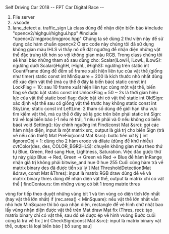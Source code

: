 Self Driving Car 2018
-- FPT Car Digital Race --
1. File server
2. .vscode
3. lane_detect
a. traffic_sign
Là class dùng để nhận diện biển báo
#include "opencv2/highgui/highgui.hpp"
#include "opencv2/imgproc/imgproc.hpp"
Chúng ta sẽ dùng 2 thư viện này để sử dụng các hàm chuẩn opencv2
Ở src code này chúng tôi đã sử dụng không gian màu IHLS vì thấy nó dễ đặt ngưỡng để nhận diện những vật thể đặc trưng tốt hơn so với không gian màu RGB.
Trong class chúng tôi sẽ khai báo những tham số sau dùng cho:
Scalar(iLowH, iLowL, iLowS): ngưỡng dưới
Scalar(iHighH, iHighL, iHighS): ngưỡng trên
static int CountFrame dùng để đếm số frame xuất hiện liên tục của vật thể (giống như timer)
static const int MinSquare = 200 là kích thước nhỏ nhất dùng để xác định vật thể (mà cụ thể ở đây là biển báo)
static const int LockFlag = 10: sau 10 frame xuất hiện liên tục cùng một vật thể, biến flag sẽ được bật
static const int UnlockFlag = 50 ~ 2s là thời gian hiệu lực của vật thể
static bool flag: được bật khi có vật thể
static int OldSign: xác định vật thể sau có giống vật thể trước hay không
static const int SkyLine; static const int LeftLine: 2 tham số dùng để giới hạn khu vực tìm kiếm vật thể, mà cụ thể ở đây sẽ là góc trên bên phải
static int Sign: trả về loại biển báo (-1 nếu rẽ trái, 1 nếu rẽ phải và 0 nếu không có biển báo)
void Setting(): tùy chỉnh ngưỡng
int Find(const Mat &src): gọi các hàm nhận diện, input là một matrix src, output là giá trị cho biến Sign (trả về nếu cần thiết)
Mat PreFix(const Mat &src): bước tiền xử lý
[
int iIgnoreObj = 1: dùng cho 2 hàm erode và dilate (dùng để khử nhiễu)
cvtColor(des, des, COLOR_BGR2HLS): chuyển không gian màu theo thứ tự Blue, Green, Red sang Hue, Lightness, Saturation. Việc đảo gược thứ tự này giúp Blue -> Red, Green -> Green và Red -> Blue để hàm InRange nhận giá trị không phải bitwise_and hue 0 hue 255
Cuối cùng hàm trả về matrix binary des đã được tiền xử lý
]
Mat ThresholdDetection(Mat &draw, const Mat &Thres): input là matrix RGB draw dùng để vẽ và matrix binary thres dùng để nhận diện vật thể, output là matrix chỉ có vật thể
[
findContours: tìm những vùng có bit 1 trong matrix thres

vòng for tiếp theo duyệt những vùng bit 1 và tìm vùng có diện tích lớn nhất (hay vật thể lớn nhất)
if (rec.area() < MinSquare): nếu vật thể lớn nhất vẫn nhỏ hơn MinSquare thì bỏ qua nhận diện, 
rectangle để vẽ hình chữ nhật bao lấy vùng nhận diện được vật thể trên Mat draw
Mat fix (Thres, rec): tạo matrix binary chỉ có vật thể, sau đó sẽ được ép về hình vuông
Bước cuối cùng là trả về fix
]
int CheckSign(const Mat &src): input là matrix binary vật thể, output là loại biển báo
[ bổ sung sau]


